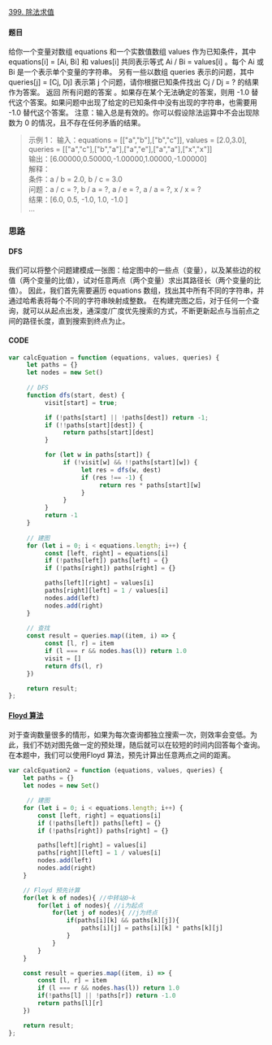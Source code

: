 [399. 除法求值](https://leetcode-cn.com/problems/evaluate-division/)

#### 题目
给你一个变量对数组 equations 和一个实数值数组 values 作为已知条件，其中 equations[i] = [Ai, Bi] 和 values[i] 共同表示等式 Ai / Bi = values[i] 。每个 Ai 或 Bi 是一个表示单个变量的字符串。
另有一些以数组 queries 表示的问题，其中 queries[j] = [Cj, Dj] 表示第 j 个问题，请你根据已知条件找出 Cj / Dj = ? 的结果作为答案。
返回 所有问题的答案 。如果存在某个无法确定的答案，则用 -1.0 替代这个答案。如果问题中出现了给定的已知条件中没有出现的字符串，也需要用 -1.0 替代这个答案。
注意：输入总是有效的。你可以假设除法运算中不会出现除数为 0 的情况，且不存在任何矛盾的结果。

> 示例 1：
输入：equations = [["a","b"],["b","c"]], values = [2.0,3.0], queries = [["a","c"],["b","a"],["a","e"],["a","a"],["x","x"]]  
输出：[6.00000,0.50000,-1.00000,1.00000,-1.00000]  
解释：  
条件：a / b = 2.0, b / c = 3.0  
问题：a / c = ?, b / a = ?, a / e = ?, a / a = ?, x / x = ?  
结果：[6.0, 0.5, -1.0, 1.0, -1.0 ]  
> ...
> 
### 思路

#### DFS
我们可以将整个问题建模成一张图：给定图中的一些点（变量），以及某些边的权值（两个变量的比值），试对任意两点（两个变量）求出其路径长（两个变量的比值）。
因此，我们首先需要遍历 equations 数组，找出其中所有不同的字符串，并通过哈希表将每个不同的字符串映射成整数。
在构建完图之后，对于任何一个查询，就可以从起点出发，通深度/广度优先搜索的方式，不断更新起点与当前点之间的路径长度，直到搜索到终点为止。
#### CODE
```javascript
var calcEquation = function (equations, values, queries) {
     let paths = {}
     let nodes = new Set()
    
     // DFS
     function dfs(start, dest) {
          visit[start] = true;

          if (!paths[start] || !paths[dest]) return -1;
          if (!!paths[start][dest]) {
               return paths[start][dest]
          }

          for (let w in paths[start]) {
               if (!visit[w] && !!paths[start][w]) {
                    let res = dfs(w, dest)
                    if (res !== -1) {
                         return res * paths[start][w]
                    }
               }
          }
          return -1
     }
     
     // 建图
     for (let i = 0; i < equations.length; i++) {
          const [left, right] = equations[i]
          if (!paths[left]) paths[left] = {}
          if (!paths[right]) paths[right] = {}

          paths[left][right] = values[i]
          paths[right][left] = 1 / values[i]
          nodes.add(left)
          nodes.add(right)
     }
    
     // 查找
     const result = queries.map((item, i) => {
          const [l, r] = item
          if (l === r && nodes.has(l)) return 1.0
          visit = []
          return dfs(l, r)
     })

     return result;
};
```

#### [Floyd 算法](https://zhuanlan.zhihu.com/p/72248451)
对于查询数量很多的情形，如果为每次查询都独立搜索一次，则效率会变低。为此，我们不妨对图先做一定的预处理，随后就可以在较短的时间内回答每个查询。
在本题中，我们可以使用Floyd 算法，预先计算出任意两点之间的距离。
```javascript
var calcEquation2 = function (equations, values, queries) {
    let paths = {}
    let nodes = new Set()

     // 建图
    for (let i = 0; i < equations.length; i++) {
        const [left, right] = equations[i]
        if (!paths[left]) paths[left] = {}
        if (!paths[right]) paths[right] = {}

        paths[left][right] = values[i]
        paths[right][left] = 1 / values[i]
        nodes.add(left)
        nodes.add(right)
    }

    // Floyd 预先计算
    for(let k of nodes){ //中转站0~k
        for(let i of nodes){ //i为起点
            for(let j of nodes){ //j为终点
                if(paths[i][k] && paths[k][j]){
                    paths[i][j] = paths[i][k] * paths[k][j]
                }
            }
        }
    }

    const result = queries.map((item, i) => {
        const [l, r] = item
        if (l === r && nodes.has(l)) return 1.0
        if(!paths[l] || !paths[r]) return -1.0
        return paths[l][r]
    })

    return result;
};
```